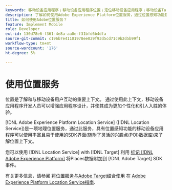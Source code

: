 ```yaml
---
keywords: 移动设备应用程序；移动设备应用程序位置；定位移动设备应用程序；移动设备Target位置；位置服务；adobe experience cloud位置服务；POI；目标点；SDK；位置
description: 了解如何使用Adobe Experience Platform位置服务，通过位置感知功能启用移动设备应用程序。
title: 如何使用Adobe位置服务？
feature: Implement Mobile
role: Developer
exl-id: 130d78e6-f361-4e8a-aa0e-f31bfd6b4dfa
source-git-commit: c196b7e41101978ee029f93d5cd71c9b2d5b99f1
workflow-type: tm+mt
source-wordcount: '176'
ht-degree: 5%

---
```


# 使用位置服务

位置是了解和与移动设备用户互动的重要上下文。 通过使用此上下文，移动设备应用程序开发人员可以增强应用程序设计，并使其成为更加个性化和引人入胜的体验。

[!DNL Adobe Experience Platform Location Service] ([!DNL Location Service])是一项地理位置服务，通过此服务，具有位置感知功能的移动设备应用程序可以使用丰富且易于使用的SDK界面(随附了灵活的兴趣点(POI)数据库)来了解位置上下文。

您可以使用 [!DNL Location Service] with [!DNL Target] 利用 [标记 [!DNL Adobe Experience Platform]](https://experienceleague.adobe.com/docs/experience-platform/tags/home.html) 将Places数据附加到 [!DNL Adobe Target] SDK事件。

有关更多信息，请参阅 [将位置服务与Adobe Target结合使用](https://experienceleague.adobe.com/docs/places/using/use-places-with-other-solutions/places-target/places-target.html) 在 [Adobe Experience Platform Location Service指南](https://experienceleague.adobe.com/docs/places/using/home.html).
